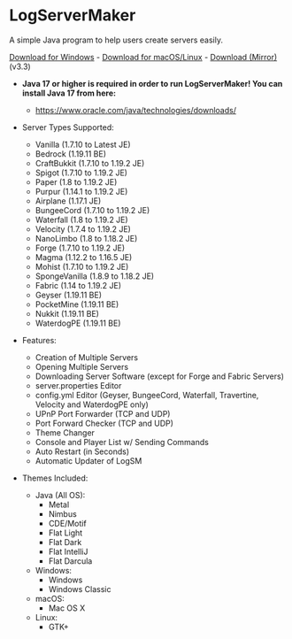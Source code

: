 # LogServerMaker

A simple Java program to help users create servers easily.

[Download for Windows](https://logicism.tv/downloads/LogServerMaker-v3.3_win64.zip) - [Download for macOS/Linux](https://logicism.tv/downloads/LogServerMaker-v3.3_macos_linux.zip) -  [Download (Mirror)](https://mega.nz/folder/JQJWDToI#2DLwnCAxI_LOBbGzP7Bhiw) (v3.3)

* **Java 17 or higher is required in order to run LogServerMaker! You can install Java 17 from here:**
    * https://www.oracle.com/java/technologies/downloads/

* Server Types Supported:
    * Vanilla (1.7.10 to Latest JE)
    * Bedrock (1.19.11 BE)
    * CraftBukkit (1.7.10 to 1.19.2 JE)
    * Spigot (1.7.10 to 1.19.2 JE)
    * Paper (1.8 to 1.19.2 JE)
    * Purpur (1.14.1 to 1.19.2 JE)
    * Airplane (1.17.1 JE)
    * BungeeCord (1.7.10 to 1.19.2 JE)
    * Waterfall (1.8 to 1.19.2 JE)
    * Velocity (1.7.4 to 1.19.2 JE)
    * NanoLimbo (1.8 to 1.18.2 JE)
    * Forge (1.7.10 to 1.19.2 JE)
    * Magma (1.12.2 to 1.16.5 JE)
    * Mohist (1.7.10 to 1.19.2 JE)
    * SpongeVanilla (1.8.9 to 1.18.2 JE)
    * Fabric (1.14 to 1.19.2 JE)
    * Geyser (1.19.11 BE)
    * PocketMine (1.19.11 BE)
    * Nukkit (1.19.11 BE)
    * WaterdogPE (1.19.11 BE)

* Features:
    * Creation of Multiple Servers
    * Opening Multiple Servers
    * Downloading Server Software (except for Forge and Fabric Servers)
    * server.properties Editor
    * config.yml Editor (Geyser, BungeeCord, Waterfall, Travertine, Velocity and WaterdogPE only)
    * UPnP Port Forwarder (TCP and UDP)
    * Port Forward Checker (TCP and UDP)
    * Theme Changer
    * Console and Player List w/ Sending Commands
    * Auto Restart (in Seconds)
    * Automatic Updater of LogSM

* Themes Included:
    * Java (All OS):
        * Metal
        * Nimbus
        * CDE/Motif
        * Flat Light
        * Flat Dark
        * Flat IntelliJ
        * Flat Darcula
    * Windows:
        * Windows
        * Windows Classic
    * macOS:
        * Mac OS X
    * Linux:
        * GTK+
